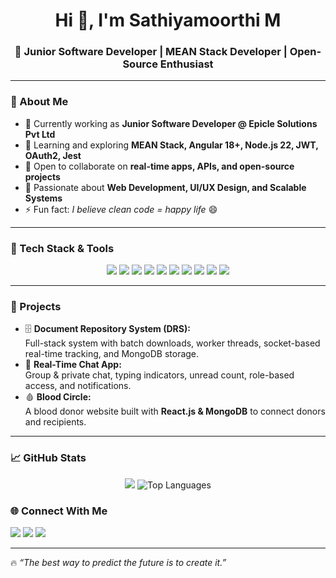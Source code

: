 <h1 align="center">Hi 👋, I'm Sathiyamoorthi M</h1>
<h3 align="center">🚀 Junior Software Developer | MEAN Stack Developer | Open-Source Enthusiast</h3>

---

### 🌟 About Me
- 🔭 Currently working as **Junior Software Developer @ Epicle Solutions Pvt Ltd**
- 🌱 Learning and exploring **MEAN Stack, Angular 18+, Node.js 22, JWT, OAuth2, Jest**
- 👯 Open to collaborate on **real-time apps, APIs, and open-source projects**
- 🎯 Passionate about **Web Development, UI/UX Design, and Scalable Systems**
- ⚡ Fun fact: *I believe clean code = happy life* 😄

---

### 🔧 Tech Stack & Tools
<p align="center">
  <img src="https://img.shields.io/badge/Angular-DD0031?style=for-the-badge&logo=angular&logoColor=white"/>
  <img src="https://img.shields.io/badge/Node.js-339933?style=for-the-badge&logo=nodedotjs&logoColor=white"/>
  <img src="https://img.shields.io/badge/Express.js-000000?style=for-the-badge&logo=express&logoColor=white"/>
  <img src="https://img.shields.io/badge/MongoDB-4EA94B?style=for-the-badge&logo=mongodb&logoColor=white"/>
  <img src="https://img.shields.io/badge/TypeScript-3178C6?style=for-the-badge&logo=typescript&logoColor=white"/>
  <img src="https://img.shields.io/badge/HTML5-E34F26?style=for-the-badge&logo=html5&logoColor=white"/>
  <img src="https://img.shields.io/badge/CSS3-1572B6?style=for-the-badge&logo=css3&logoColor=white"/>
  <img src="https://img.shields.io/badge/Java-007396?style=for-the-badge&logo=java&logoColor=white"/>
  <img src="https://img.shields.io/badge/Git-F05032?style=for-the-badge&logo=git&logoColor=white"/>
  <img src="https://img.shields.io/badge/Jest-C21325?style=for-the-badge&logo=jest&logoColor=white"/>
</p>

---

### 📌 Projects
- 🗄️ **Document Repository System (DRS):**  
  Full-stack system with batch downloads, worker threads, socket-based real-time tracking, and MongoDB storage.  
- 💬 **Real-Time Chat App:**  
  Group & private chat, typing indicators, unread count, role-based access, and notifications.  
- 🩸 **Blood Circle:**  
  A blood donor website built with **React.js & MongoDB** to connect donors and recipients.  

---

### 📈 GitHub Stats
<p align="center">
<!--   <img src="https://github-readme-stats.vercel.app/api?username=sathiyamoorthi-madhesh&show_icons=true&theme=radical" alt="Sathya's GitHub stats"/> -->
  <img src="https://nirzak-streak-stats.vercel.app/?user=sathiyamoorthi-madhesh&theme=dark&hide_border=false"/>
  <img src="https://github-readme-stats.vercel.app/api/top-langs/?username=sathiyamoorthi-madhesh&theme=dark" alt="Top Languages"/>
  
</p>


### 🌐 Connect With Me
<p>
  <a href="mailto:Sathiyamoorthimadhesh@gmail.com"><img src="https://img.shields.io/badge/Email-D14836?style=for-the-badge&logo=gmail&logoColor=white"/></a>
  <a href="https://www.linkedin.com/in/sathiyamoorthi-madhesh-703662280/"><img src="https://img.shields.io/badge/LinkedIn-0077B5?style=for-the-badge&logo=linkedin&logoColor=white"/></a>
  <a href="https://github.com/sathiyamoorthi-madhesh"><img src="https://img.shields.io/badge/GitHub-100000?style=for-the-badge&logo=github&logoColor=white"/></a>
</p>

---

🔥 *“The best way to predict the future is to create it.”*

